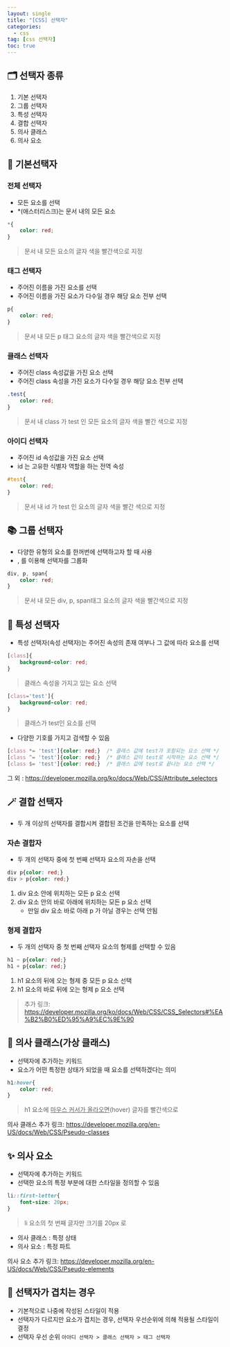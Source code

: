 ```yaml
---
layout: single
title: "[CSS] 선택자"
categories:
  - css
tag: [css 선택자]
toc: true
---
```

## 🗂️ 선택자 종류
1. 기본 선택자
1. 그룹 선택자
1. 특성 선택자
1. 결합 선택자
1. 의사 클래스
1. 의사 요소

## 🍕 기본선택자
### 전체 선택자
- 모든 요소를 선택
- *(애스터리스크)는 문서 내의 모든 요소

```css
*{
    color: red;
}
```
> 문서 내 모든 요소의 글자 색을 빨간색으로 지정

### 태그 선택자
- 주어진 이름을 가진 요소를 선택
- 주어진 이름을 가진 요소가 다수일 경우 해당 요소 전부 선택

```css
p{
    color: red;
}
```
> 문서 내 모든 p 태그 요소의 글자 색을 빨간색으로 지정

### 클래스 선택자
- 주어진 class 속성값을 가진 요소 선택
- 주어진 class 속성을 가진 요소가 다수일 경우 해당 요소 전부 선택

```css
.test{
    color: red;
}
```
> 문서 내 class 가 test 인 모든 요소의 글자 색을 빨간 색으로 지정

### 아이디 선택자
- 주어진 id 속성값을 가진 요소 선택
- id 는 고유한 식별자 역할을 하는 전역 속성

```css
#test{
    color: red;
}
```
> 문서 내 id 가 test 인 요소의 글자 색을 빨간 색으로 지정

## 📚 그룹 선택자
- 다양한 유형의 요소를 한꺼번에 선택하고자 할 때 사용
- , 를 이용해 선택자를 그룹화

```css
div, p, span{
    color: red;
}
```
> 문서 내 모든 div, p, span태그 요소의 글자 색을 빨간색으로 지정

## 🎃 특성 선택자
- 특성 선택자(속성 선택자)는 주어진 속성의 존재 여부나 그 값에 따라 요소를 선택

```css
[class]{
    background-color: red;
}
```
> 클래스 속성을 가지고 있는 요소 선택

```css
[class='test']{
    background-color: red;
}
```
> 클래스가 test인 요소를 선택

- 다양한 기호를 가지고 검색할 수 있음

```css
[class *= 'test']{color: red;}  /* 클래스 값에 test가 포함되는 요소 선택 */
[class ^= 'test']{color: red;}  /* 클래스 값이 test로 시작하는 요소 선택 */
[class $= 'test']{color: red;}  /* 클래스 값에 test로 끝나는 요소 선택 */
```
그 외 : <https://developer.mozilla.org/ko/docs/Web/CSS/Attribute_selectors>

## 🪄 결합 선택자
- 두 개 이상의 선택자를 결합시켜 결합된 조건을 만족하는 요소를 선택

### 자손 결합자
- 두 개의 선택자 중에 첫 번째 선택자 요소의 자손을 선택

```css
div p{color: red;}
div > p{color: red;}
```
1. div 요소 안에 위치하는 모든 p 요소 선택
2. div 요소 안의 바로 아래에 위치하는 모든 p 요소 선택
    - 만일 div 요소 바로 아래 p 가 아닐 경우는 선택 안됨

### 형제 결합자
- 두 개의 선택자 중 첫 번째 선택자 요소의 형제를 선택할 수 있음

```css
h1 ~ p{color: red;}
h1 + p{color: red;}
```
1. h1 요소의 뒤에 오는 형제 중 모든 p 요소 선택
2. h1 요소의 바로 뒤에 오는 형제 p 요소 선택

> 추가 링크: <https://developer.mozilla.org/ko/docs/Web/CSS/CSS_Selectors#%EA%B2%B0%ED%95%A9%EC%9E%90>


## 🔮 의사 클래스(가상 클래스)
- 선택자에 추가하는 키워드
- 요소가 어떤 특정한 상태가 되었을 때 요소를 선택하겠다는 의미

```css
h1:hover{
    color: red;
}
```
> h1 요소에 <U>마우스 커서가 올라오면</U>(hover) 글자를 빨간색으로

의사 클래스 추가 링크: <https://developer.mozilla.org/en-US/docs/Web/CSS/Pseudo-classes>

## ✨ 의사 요소
- 선택자에 추가하는 키워드
- 선택한 요소의 특정 부분에 대한 스타일을 정의할 수 있음

```css
li::first-letter{
    font-size: 20px;
}
```
> li 요소의 첫 번째 글자만 크기를 20px 로

- 의사 클래스 : 특정 상태
- 의사 요소 : 특정 파트

의사 요소 추가 링크: <https://developer.mozilla.org/en-US/docs/Web/CSS/Pseudo-elements>


## 🧨 선택자가 겹치는 경우
- 기본적으로 나중에 작성된 스타일이 적용
- 선택자가 다르지만 요소가 겹치는 경우, 선택자 우선순위에 의해 적용될 스타일이 결정
- 선택자 우선 순위
`아아디 선택자 > 클래스 선택자 > 태그 선택자`